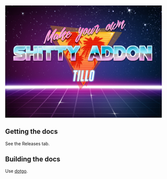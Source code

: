 ![](images/title.jpg)

## Getting the docs

See the Releases tab.

## Building the docs

Use [dotgo](https://github.com/morgulbrut/dotgo).